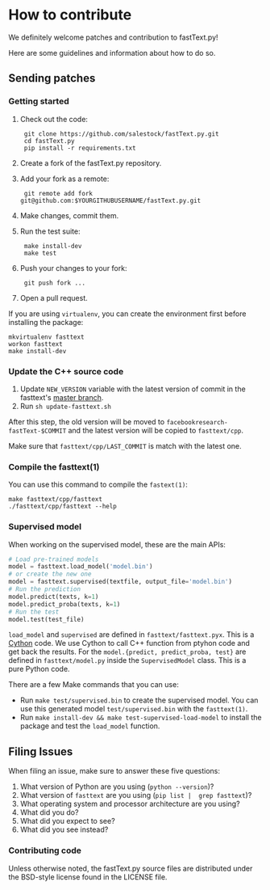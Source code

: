 # How to contribute

We definitely welcome patches and contribution to fastText.py!

Here are some guidelines and information about how to do so.

## Sending patches

### Getting started

1. Check out the code:

        git clone https://github.com/salestock/fastText.py.git
        cd fastText.py
        pip install -r requirements.txt

1. Create a fork of the fastText.py repository.
1. Add your fork as a remote:

        git remote add fork git@github.com:$YOURGITHUBUSERNAME/fastText.py.git

1. Make changes, commit them.
1. Run the test suite:

        make install-dev
        make test

1. Push your changes to your fork:

        git push fork ...

1. Open a pull request.

If you are using `virtualenv`, you can create the environment first before
installing the package:

    mkvirtualenv fasttext
    workon fasttext
    make install-dev

### Update the C++ source code

1. Update `NEW_VERSION` variable with the latest version of commit in the 
fasttext's [master branch](https://github.com/facebookresearch/fastText/commits/master).
1. Run `sh update-fasttext.sh`

After this step, the old version will be moved to 
`facebookresearch-fastText-$COMMIT` and the latest version will be copied to
`fasttext/cpp`.

Make sure that `fasttext/cpp/LAST_COMMIT` is match with the latest one.

### Compile the fasttext(1)

You can use this command to compile the `fastext(1)`:

    make fasttext/cpp/fasttext
    ./fasttext/cpp/fasttext --help

### Supervised model

When working on the supervised model, these are the main APIs:

```python
# Load pre-trained models
model = fasttext.load_model('model.bin')
# or create the new one
model = fasttext.supervised(textfile, output_file='model.bin')
# Run the prediction
model.predict(texts, k=1)
model.predict_proba(texts, k=1)
# Run the test
model.test(test_file)
```

`load_model` and `supervised` are defined in `fasttext/fasttext.pyx`. This is a
[Cython](http://cython.org/) code. We use Cython to call C++ function from 
ptyhon code and get back the results. For the `model.{predict, predict_proba, test}` 
are defined in `fasttext/model.py` inside the `SupervisedModel` class. This is 
a pure Python code.

There are a few Make commands that you can use:

* Run `make test/supervised.bin` to create the supervised model. You can use
this generated model `test/supervised.bin` with the `fasttext(1)`. 
* Run `make install-dev && make test-supervised-load-model` to install the package and test the `load_model` function.

## Filing Issues
When filing an issue, make sure to answer these five questions:

1. What version of Python are you using (`python --version`)?
2. What version of `fasttext` are you using (`pip list |  grep fasttext`)?
3. What operating system and processor architecture are you using?
4. What did you do?
5. What did you expect to see?
6. What did you see instead?

### Contributing code
Unless otherwise noted, the fastText.py source files are distributed under
the BSD-style license found in the LICENSE file.

